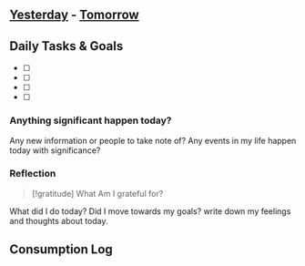 ## [Yesterday](2024-10-28) - [Tomorrow](2024-10-30)

## Daily Tasks & Goals 

- [ ] 
- [ ] 
- [ ] 
- [ ] 

### Anything significant happen today?

Any new information or people to take note of?  Any events in my life happen today with significance?

### Reflection

> [!gratitude] What Am I grateful for?
> 

What did I do today?  Did I move towards my goals? write down my feelings and thoughts about today.



## Consumption Log
